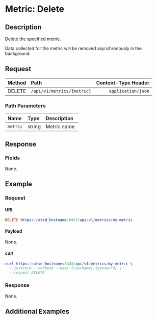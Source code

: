 # Metric: Delete

## Description

Delete the specified metric. 

Data collected for the metric will be removed asynchronously in the background.

## Request

| **Method** | **Path** | **Content-Type Header**|
|:---|:---|---:|
| DELETE | `/api/v1/metrics/{metric}` | `application/json` |

### Path Parameters 

|**Name**|**Type**|**Description**|
|:---|:---|:---|
| `metric` |string|Metric name.|

## Response

### Fields

None.

## Example

### Request

#### URI

```elm
DELETE https://atsd_hostname:8443/api/v1/metrics/my-metric
```

#### Payload

None.

#### curl

```elm
curl https://atsd_hostname:8443/api/v1/metrics/my-metric \
  --insecure --verbose --user {username}:{password} \
  --request DELETE
```

### Response

None.

## Additional Examples





